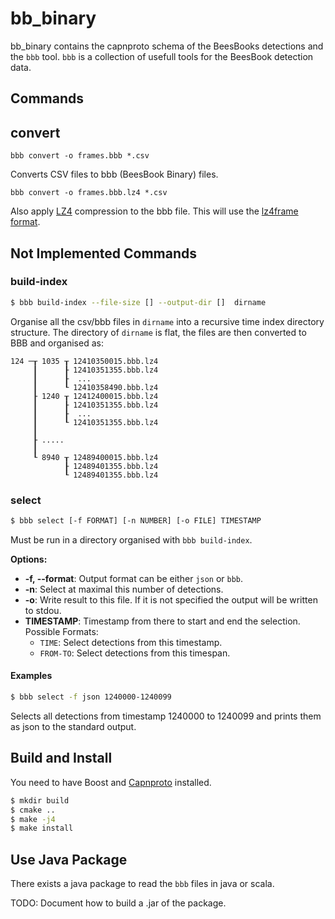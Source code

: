 # bb_binary

bb_binary contains the capnproto schema of the BeesBooks detections and the
`bbb` tool. `bbb` is a collection of usefull tools for the  BeesBook detection data.

## Commands

## convert

```
bbb convert -o frames.bbb *.csv
```

Converts CSV files to bbb (BeesBook Binary) files.

```
bbb convert -o frames.bbb.lz4 *.csv
```

Also apply [LZ4](http://cyan4973.github.io/lz4/) compression to the
bbb file. This will use the [lz4frame format](https://cyan4973.github.io/lz4/lz4_Frame_format.html).


## Not Implemented Commands

### build-index

```sh
$ bbb build-index --file-size [] --output-dir []  dirname
```

Organise all the csv/bbb files in `dirname` into a recursive
time index directory structure.
The directory of `dirname` is flat, the files are then converted to
BBB and organised as:


```
124 ─┰ 1035 ┰ 12410350015.bbb.lz4
     ┃      ┠ 12410351355.bbb.lz4
     ┃      ┠  ...
     ┃      ┖ 12410358490.bbb.lz4
     ┠ 1240 ┰ 12412400015.bbb.lz4
     ┃      ┠ 12410351355.bbb.lz4
     ┃      ┠  ...
     ┃      ┖ 12410351355.bbb.lz4
     ┃
     ┠ .....
     ┃
     ┖ 8940 ┰ 12489400015.bbb.lz4
            ┠ 12489401355.bbb.lz4
            ┖ 12489401355.bbb.lz4
```

### select

```sh
$ bbb select [-f FORMAT] [-n NUMBER] [-o FILE] TIMESTAMP
```

Must be run in a directory organised with `bbb build-index`.

**Options:**

* **-f, --format**: Output format can be either `json` or `bbb`.
* **-n**: Select at maximal this number of detections.
* **-o**: Write result to this file. If it is not specified the
  output will be written to stdou.
* **TIMESTAMP**: Timestamp from there to start and end the selection. Possible
  Formats:
    - `TIME`: Select detections from this timestamp.
    - `FROM-TO`: Select detections from this timespan.

#### Examples

```sh
$ bbb select -f json 1240000-1240099
```

Selects all detections from timestamp 1240000 to 1240099 and prints
them as json to the standard output.

## Build and Install

You need to have Boost and [Capnproto](https://capnproto.org/) installed.

```sh
$ mkdir build
$ cmake ..
$ make -j4
$ make install
```

## Use Java Package

There exists a java package to read the `bbb` files in java or
scala.

TODO: Document how to build a .jar of the package.
